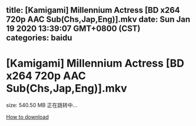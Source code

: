 
title: [Kamigami] Millennium Actress [BD x264 720p AAC Sub(Chs,Jap,Eng)].mkv
date: Sun Jan 19 2020 13:39:07 GMT+0800 (CST)    
categories: baidu
---

# [Kamigami] Millennium Actress [BD x264 720p AAC Sub(Chs,Jap,Eng)].mkv
size: 540.50 MB
 正在跳转中...
 

[How to download](https://bpcam.bemobtrk.com/go/2ceec3aa-1ca2-46d6-b9ff-aaa5c184517c?jno=2805)